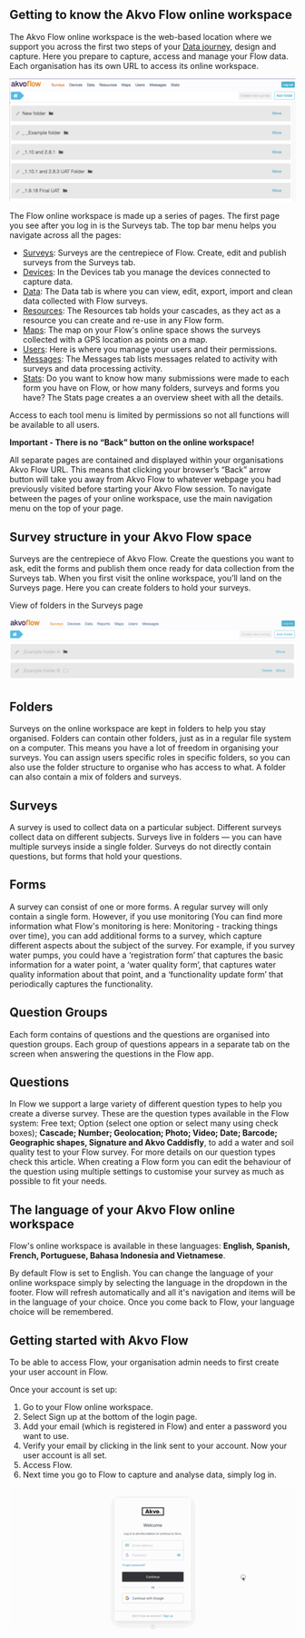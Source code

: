 ## Getting to know the Akvo Flow online workspace
The Akvo Flow online workspace is the web-based location where we support you across the first two steps of your [Data journey](https://akvo.org/our-approach/), design and capture. Here you prepare to capture, access and manage your Flow data. Each organisation has its own URL to access its online workspace.


![the Akvo Flow online workspace](media/workspace.png)

The Flow online workspace is made up a series of pages. The first page you see after you log in is the Surveys tab. The top bar menu helps you navigate across all the pages:

- [Surveys](surveys.md): Surveys are the centrepiece of Flow. Create, edit and publish surveys from the Surveys tab.
- [Devices](devices.md): In the Devices tab you manage the devices connected to capture data.
- [Data](data.md): The Data tab is where you can view, edit, export, import and clean data collected with Flow surveys.
- [Resources](resources.md): The Resources tab holds your cascades, as they act as a resource you can create and re-use in any Flow form. 
- [Maps](maps.md): The map on your Flow's online space shows the surveys collected with a GPS location as points on a map.
- [Users](users.md): Here is where you manage your users and their permissions.
- [Messages](messages.md): The Messages tab lists messages related to activity with surveys and data processing activity.
- [Stats](stats.md): Do you want to know how many submissions were made to each form you have on Flow, or how many folders, surveys and forms you have? The Stats page creates a an overview sheet with all the details. 

Access to each tool menu is limited by permissions so not all functions will be available to all users.

**Important - There is no “Back” button on the online workspace!**

All separate pages are contained and displayed within your organisations Akvo Flow URL. This means that clicking your browser’s “Back” arrow button will take you away from Akvo Flow to whatever webpage you had previously visited before starting your Akvo Flow session. To navigate between the pages of your online workspace, use the main navigation menu on the top of your page.

## Survey structure in your Akvo Flow space
Surveys are the centrepiece of Akvo Flow. Create the questions you want to ask, edit the forms and publish them once ready for data collection from the Surveys tab. When you first visit the online workspace, you’ll land on the Surveys page. Here you can create folders to hold your surveys.

View of folders in the Surveys page

![the Akvo Flow online workspace](media/tabs_surveys.png)

## Folders
Surveys on the online workspace are kept in folders to help you stay organised. Folders can contain other folders, just as in a regular file system on a computer. This means you have a lot of freedom in organising your surveys. You can assign users specific roles in specific folders, so you can also use the folder structure to organise who has access to what. A folder can also contain a mix of folders and surveys.



## Surveys
A survey is used to collect data on a particular subject. Different surveys collect data on different subjects. Surveys live in folders — you can have multiple surveys inside a single folder. Surveys do not directly contain questions, but forms that hold your questions. 



## Forms
A survey can consist of one or more forms. A regular survey will only contain a single form. However, if you use monitoring (You can find more information what Flow's monitoring is here: Monitoring - tracking things over time), you can add additional forms to a survey, which capture different aspects about the subject of the survey. For example, if you survey water pumps, you could have a ‘registration form’ that captures the basic information for a water point, a ‘water quality form’, that captures water quality information about that point, and a ‘functionality update form’ that periodically captures the functionality.



## Question Groups
Each form contains of questions and the questions are organised into question groups. Each group of questions appears in a separate tab on the screen when answering the questions in the Flow app.


## Questions 
In Flow we support a large variety of different question types to help you create a diverse survey. These are the question types available in the Flow system: Free text; Option (select one option or select many using check boxes); **Cascade; Number; Geolocation; Photo; Video; Date; Barcode; Geographic shapes, Signature and Akvo Caddisfly**, to add a water and soil quality test to your Flow survey. For more details on our question types check this article. When creating a Flow form you can edit the behaviour of the question using multiple settings to customise your survey as much as possible to fit your needs. 

## The language of your Akvo Flow online workspace
Flow's online workspace is available in these languages: **English, Spanish, French, Portuguese, Bahasa Indonesia and Vietnamese**.

By default Flow is set to English. You can change the language of your online workspace simply by selecting the language in the dropdown in the footer. Flow will refresh automatically and all it's navigation and items will be in the language of your choice. Once you come back to Flow, your language choice will be remembered. 



## Getting started with Akvo Flow
<!-- Are you new to Akvo Flow and Lumen. Before you can access the tools your organisation admin needs to add you to them. Below you can find out how to get access to Flow and how to sign up.



New to Akvo Flow -->
To be able to access Flow, your organisation admin needs to first create your user account in Flow. 

Once your account is set up: 

1. Go to your Flow online workspace. 
2. Select Sign up at the bottom of the login page. 
3. Add your email (which is registered in Flow) and enter a password you want to use. 
4. Verify your email by clicking in the link sent to your account. Now your user account is all set.
5. Access Flow.
6. Next time you go to Flow to capture and analyse data, simply log in. 

<!-- ## Staying up to date on Flow developments
The Akvo Flow Development Team frequently updates Akvo Flow with new or enhanced features. You can read a summary of the updates here or check our Github page for all the details on the updates about each new version release. With a new version release, you may experience a small down time when using Flow. 

Do you want to know how Flow is performing? We regularly update our status page - http://status.akvo.org/

We regularly share news about Flow in our bulletins. You can subscribe here.  -->

![the Akvo Flow online workspace](media/accessing_flow.gif)